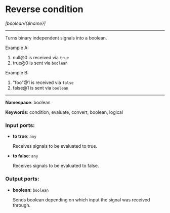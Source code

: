 # Reverse condition

_[boolean/{$name}]_

---

Turns binary independent signals into a boolean.

Example A:
1. null@0 is received via `true`
2. true@0 is sent via `boolean`

Example B:
1. "foo"@1 is received via `false`
2. false@1 is sent via `boolean`

---

__Namespace__: boolean

__Keywords__: condition, evaluate, convert, boolean, logical

### Input ports:

* __to true__: ` any `

    Receives signals to be evaluated to true.


* __to false__: ` any `

    Receives signals to be evaluated to false.

### Output ports:

* __boolean__: ` boolean `

    Sends boolean depending on which input the signal was received through.

